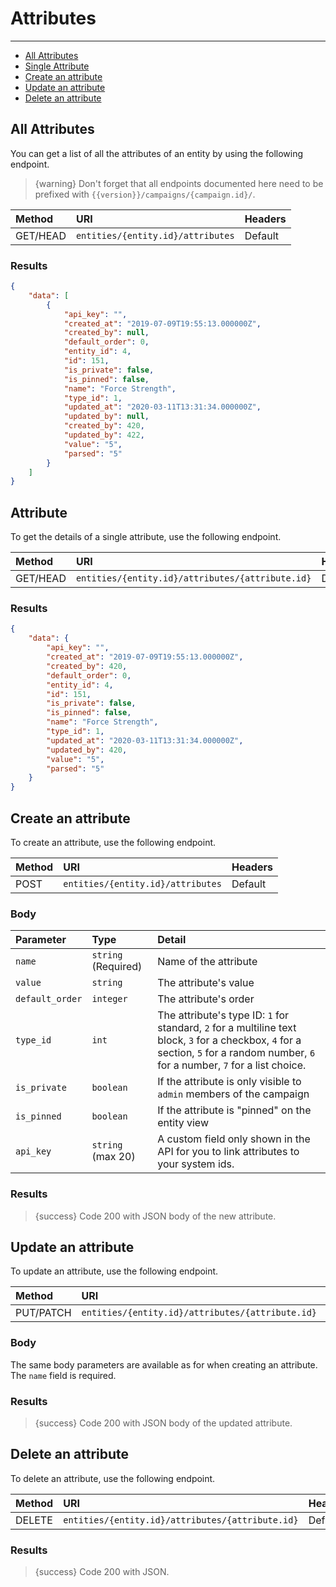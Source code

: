 # Attributes

---

- [All Attributes](#all-attributes)
- [Single Attribute](#attribute)
- [Create an attribute](#create-attribute)
- [Update an attribute](#update-attribute)
- [Delete an attribute](#delete-attribute)

<a name="all-attributes"></a>
## All Attributes

You can get a list of all the attributes of an entity by using the following endpoint.

> {warning} Don't forget that all endpoints documented here need to be prefixed with `{{version}}/campaigns/{campaign.id}/`.


| Method | URI                                  | Headers |
| :- |:-------------------------------------|  :-  |
| GET/HEAD | `entities/{entity.id}/attributes` | Default |

### Results
```json
{
    "data": [
        {
            "api_key": "",
            "created_at": "2019-07-09T19:55:13.000000Z",
            "created_by": null,
            "default_order": 0,
            "entity_id": 4,
            "id": 151,
            "is_private": false,
            "is_pinned": false,
            "name": "Force Strength",
            "type_id": 1,
            "updated_at": "2020-03-11T13:31:34.000000Z",
            "updated_by": null,
            "created_by": 420,
            "updated_by": 422,
            "value": "5",
            "parsed": "5"
        }
    ]
}
```


<a name="attribute"></a>
## Attribute

To get the details of a single attribute, use the following endpoint.

| Method | URI                                                 | Headers |
| :- |:----------------------------------------------------|  :-  |
| GET/HEAD | `entities/{entity.id}/attributes/{attribute.id}` | Default |

### Results
```json
{
    "data": {
        "api_key": "",
        "created_at": "2019-07-09T19:55:13.000000Z",
        "created_by": 420,
        "default_order": 0,
        "entity_id": 4,
        "id": 151,
        "is_private": false,
        "is_pinned": false,
        "name": "Force Strength",
        "type_id": 1,
        "updated_at": "2020-03-11T13:31:34.000000Z",
        "updated_by": 420,
        "value": "5",
        "parsed": "5"
    }
}
```


<a name="create-attribute"></a>
## Create an attribute

To create an attribute, use the following endpoint.

| Method | URI | Headers |
| :- |   :-   |  :-  |
| POST | `entities/{entity.id}/attributes` | Default |

### Body

| Parameter | Type | Detail |
| :- |   :-   |  :-  |
| `name` | `string` (Required) | Name of the attribute |
| `value` | `string` | The attribute's value |
| `default_order` | `integer` | The attribute's order |
| `type_id` | `int` | The attribute's type ID: `1` for standard, `2` for a multiline text block, `3` for a checkbox, `4` for a section, `5` for a random number, `6` for a number, `7` for a list choice. |
| `is_private` | `boolean` | If the attribute is only visible to `admin` members of the campaign |
| `is_pinned` | `boolean` | If the attribute is "pinned" on the entity view |
| `api_key` | `string` (max 20) | A custom field only shown in the API for you to link attributes to your system ids. |

### Results

> {success} Code 200 with JSON body of the new attribute.


<a name="update-attribute"></a>
## Update an attribute

To update an attribute, use the following endpoint.

| Method | URI | Headers |
| :- |   :-   |  :-  |
| PUT/PATCH | `entities/{entity.id}/attributes/{attribute.id}` | Default |

### Body

The same body parameters are available as for when creating an attribute. The `name` field is required.

### Results

> {success} Code 200 with JSON body of the updated attribute.


<a name="delete-attribute"></a>
## Delete an attribute

To delete an attribute, use the following endpoint.

| Method | URI | Headers |
| :- |   :-   |  :-  |
| DELETE | `entities/{entity.id}/attributes/{attribute.id}` | Default |

### Results

> {success} Code 200 with JSON.
